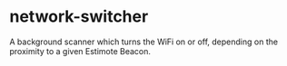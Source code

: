 # network-switcher
A background scanner which turns the WiFi on or off, depending on the proximity to a given Estimote Beacon.
